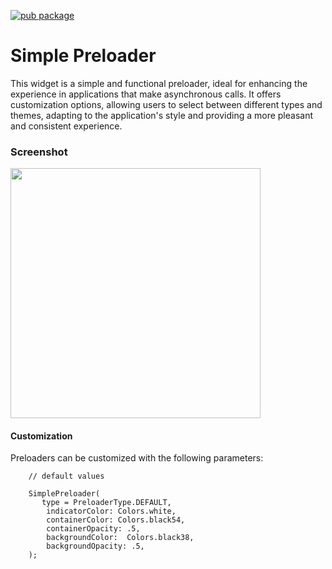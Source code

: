 [![pub package](https://img.shields.io/pub/v/singlepreloader.svg)](https://pub.dev/packages/singlepreloader)

# Simple Preloader

This widget is a simple and functional preloader, ideal for enhancing the experience in applications that make asynchronous calls. It offers customization options, allowing users to select between different types and themes, adapting to the application's style and providing a more pleasant and consistent experience.

### Screenshot

<img src="https://leonardopinho.com/singlepreloader/plugin_preloader_2.gif" height="400em" />

#### Customization
Preloaders can be customized with the following parameters:

```
    // default values
    
    SimplePreloader(
       type = PreloaderType.DEFAULT,
        indicatorColor: Colors.white,
        containerColor: Colors.black54,
        containerOpacity: .5,
        backgroundColor:  Colors.black38,
        backgroundOpacity: .5,
    );
```

